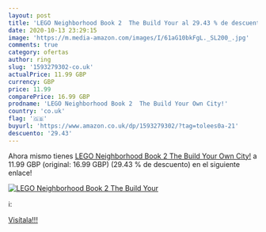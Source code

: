 ```yaml
---
layout: post
title: 'LEGO Neighborhood Book 2  The Build Your al 29.43 % de descuento'
date: 2020-10-13 23:29:15
image: 'https://m.media-amazon.com/images/I/61aG10bkFgL._SL200_.jpg'
comments: true
category: ofertas
author: ring
slug: '1593279302-co.uk'
actualPrice: 11.99 GBP
currency: GBP
price: 11.99
comparePrice: 16.99 GBP
prodname: 'LEGO Neighborhood Book 2  The Build Your Own City!'
country: 'co.uk'
flag: '🇬🇧'
buyurl: 'https://www.amazon.co.uk/dp/1593279302/?tag=tolees0a-21'
descuento: '29.43'
---
```


Ahora mismo tienes [LEGO Neighborhood Book 2  The Build Your Own City!](https://www.amazon.co.uk/dp/1593279302/?tag=tolees0a-21) a 11.99 GBP (original: 16.99 GBP) (29.43 %  de descuento) en el siguiente enlace!

[![LEGO Neighborhood Book 2  The Build Your](https://m.media-amazon.com/images/I/61aG10bkFgL._SL200_.jpg)](https://www.amazon.co.uk/dp/1593279302/?tag=tolees0a-21)

ℹ️:


[Visítala!!!](https://www.amazon.co.uk/dp/1593279302/?tag=tolees0a-21)

